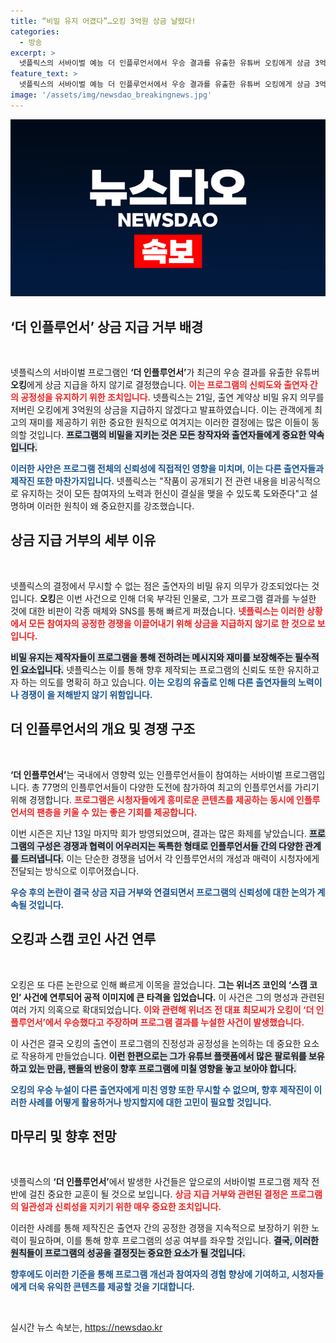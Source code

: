 ```yaml
---
title: “비밀 유지 어겼다”…오킹 3억원 상금 날렸다!
categories:
  - 방송
excerpt: >
  넷플릭스의 서바이벌 예능 더 인플루언서에서 우승 결과를 유출한 유튜버 오킹에게 상금 3억원이 지급되지 않기로 결정됐다. 비밀 유지의 중요성을 강조하며 제작진과 출연진 간의 신뢰를 지키겠다는 넷플릭스의 강력한 입장이 주목받고 있다.
feature_text: >
  넷플릭스의 서바이벌 예능 더 인플루언서에서 우승 결과를 유출한 유튜버 오킹에게 상금 3억원이 지급되지 않기로 결정됐다. 비밀 유지의 중요성을 강조하며 제작진과 출연진 간의 신뢰를 지키겠다는 넷플릭스의 강력한 입장이 주목받고 있다.
image: '/assets/img/newsdao_breakingnews.jpg'
---
```


<p><img src="/assets/img/newsdao_breakingnews.jpg" alt="koreaapp 속보" /></p>

<h2 data-ke-size="size26">‘더 인플루언서’ 상금 지급 거부 배경</h2>

<p data-ke-size="size16">&nbsp;</p>

<p>넷플릭스의 서바이벌 프로그램인 <b>‘더 인플루언서’</b>가 최근의 우승 결과를 유출한 유튜버 <b>오킹</b>에게 상금 지급을 하지 않기로 결정했습니다. <b><span style="color: #ee2323;">이는 프로그램의 신뢰도와 출연자 간의 공정성을 유지하기 위한 조치입니다.</span></b> 넷플릭스는 21일, 출연 계약상 비밀 유지 의무를 저버린 오킹에게 3억원의 상금을 지급하지 않겠다고 발표하였습니다. 이는 관객에게 최고의 재미를 제공하기 위한 중요한 원칙으로 여겨지는 이러한 결정에는 많은 이들이 동의할 것입니다. <b><span style="background-color: #21538527;">프로그램의 비밀을 지키는 것은 모든 창작자와 출연자들에게 중요한 약속입니다.</span></b> </p>

<p><b><span style="color: #1a5490;">이러한 사안은 프로그램 전체의 신뢰성에 직접적인 영향을 미치며, 이는 다른 출연자들과 제작진 또한 마찬가지입니다.</span></b> 넷플릭스는 "작품이 공개되기 전 관련 내용을 비공식적으로 유지하는 것이 모든 참여자의 노력과 헌신이 결실을 맺을 수 있도록 도와준다"고 설명하며 이러한 원칙이 왜 중요한지를 강조했습니다.</p>

<h2 data-ke-size="size26">상금 지급 거부의 세부 이유</h2>

<p data-ke-size="size16">&nbsp;</p>

<p>넷플릭스의 결정에서 무시할 수 없는 점은 출연자의 비밀 유지 의무가 강조되었다는 것입니다. <b>오킹</b>은 이번 사건으로 인해 더욱 부각된 인물로, 그가 프로그램 결과를 누설한 것에 대한 비판이 각종 매체와 SNS를 통해 빠르게 퍼졌습니다. <b><span style="color: #ee2323;">넷플릭스는 이러한 상황에서 모든 참여자의 공정한 경쟁을 이끌어내기 위해 상금을 지급하지 않기로 한 것으로 보입니다.</span></b> </p>

<p><b><span style="background-color: #21538527;">비밀 유지는 제작자들이 프로그램을 통해 전하려는 메시지와 재미를 보장해주는 필수적인 요소입니다.</span></b> 넷플릭스는 이를 통해 향후 제작되는 프로그램의 신뢰도 또한 유지하고자 하는 의도를 명확히 하고 있습니다. <b><span style="color: #1a5490;">이는 오킹의 유출로 인해 다른 출연자들의 노력이나 경쟁이 을 저해받지 않기 위함입니다.</span></b></p>

<h2 data-ke-size="size26">더 인플루언서의 개요 및 경쟁 구조</h2>

<p data-ke-size="size16">&nbsp;</p>

<p><b>‘더 인플루언서’</b>는 국내에서 영향력 있는 인플루언서들이 참여하는 서바이벌 프로그램입니다. 총 77명의 인플루언서들이 다양한 도전에 참가하여 최고의 인플루언서를 가리기 위해 경쟁합니다. <b><span style="color: #ee2323;">프로그램은 시청자들에게 흥미로운 콘텐츠를 제공하는 동시에 인플루언서의 팬층을 키울 수 있는 좋은 기회를 제공합니다.</span></b> </p>

<p>이번 시즌은 지난 13일 마지막 회가 방영되었으며, 결과는 많은 화제를 낳았습니다. <b><span style="background-color: #21538527;">프로그램의 구성은 경쟁과 협력이 어우러지는 독특한 형태로 인플루언서들 간의 다양한 관계를 드러냅니다.</span></b> 이는 단순한 경쟁을 넘어서 각 인플루언서의 개성과 매력이 시청자에게 전달되는 방식으로 이루어졌습니다. </p>

<p><b><span style="color: #1a5490;">우승 후의 논란이 결국 상금 지급 거부와 연결되면서 프로그램의 신뢰성에 대한 논의가 계속될 것입니다.</span></b></p>

<h2 data-ke-size="size26">오킹과 스캠 코인 사건 연루</h2>

<p data-ke-size="size16">&nbsp;</p>

<p>오킹은 또 다른 논란으로 인해 빠르게 이목을 끌었습니다. <b>그는 위너즈 코인의 ‘스캠 코인’ 사건에 연루되어 공적 이미지에 큰 타격을 입었습니다.</b> 이 사건은 그의 명성과 관련된 여러 가지 의혹으로 확대되었습니다. <b><span style="color: #ee2323;">이와 관련해 위너즈 전 대표 최모씨가 오킹이 ‘더 인플루언서’에서 우승했다고 주장하며 프로그램 결과를 누설한 사건이 발생했습니다.</span></b> </p>

<p>이 사건은 결국 오킹의 출연이 프로그램의 진정성과 공정성을 논의하는 데 중요한 요소로 작용하게 만들었습니다. <b><span style="background-color: #21538527;">이런 한편으로는 그가 유튜브 플랫폼에서 많은 팔로워를 보유하고 있는 만큼, 팬들의 반응이 향후 프로그램에 미칠 영향을 놓고 보아야 합니다.</span></b> </p>

<p><b><span style="color: #1a5490;">오킹의 우승 누설이 다른 출연자에게 미친 영향 또한 무시할 수 없으며, 향후 제작진이 이러한 사례를 어떻게 활용하거나 방지할지에 대한 고민이 필요할 것입니다.</span></b></p>

<h2 data-ke-size="size26">마무리 및 향후 전망</h2>

<p data-ke-size="size16">&nbsp;</p>

<p>넷플릭스의 <b>‘더 인플루언서’</b>에서 발생한 사건들은 앞으로의 서바이벌 프로그램 제작 전반에 걸친 중요한 교훈이 될 것으로 보입니다. <b><span style="color: #ee2323;">상금 지급 거부와 관련된 결정은 프로그램의 일관성과 신뢰성을 지키기 위한 매우 중요한 조치입니다.</span></b> </p>

<p>이러한 사례를 통해 제작진은 출연자 간의 공정한 경쟁을 지속적으로 보장하기 위한 노력이 필요하며, 이를 통해 향후 프로그램의 성공 여부를 좌우할 것입니다. <b><span style="background-color: #21538527;">결국, 이러한 원칙들이 프로그램의 성공을 결정짓는 중요한 요소가 될 것입니다.</span></b> </p>

<p><b><span style="color: #1a5490;">향후에도 이러한 기준을 통해 프로그램 개선과 참여자의 경험 향상에 기여하고, 시청자들에게 더욱 유익한 콘텐츠를 제공할 것을 기대합니다.</span></b></p>

<p data-ke-size="size16">&nbsp;</p>
실시간 뉴스 속보는, <a href="https://newsdao.kr" rel="dofollow">https://newsdao.kr</a>


